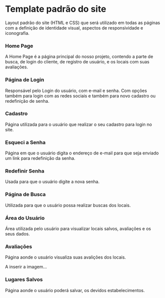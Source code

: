 # Template padrão do site

Layout padrão do site (HTML e CSS) que será utilizado em todas as páginas com a definição de identidade visual, aspectos de responsividade e iconografia.

<h3>Home Page</h3>
 

A Home Page é a página principal do nosso projeto, contendo a parte de busca, de login do cliente, de registro de usuário, e os locais com suas avaliações. 

 

 

 

<h3>Página de Login</h3> 
 

Responsável pelo Login do usuário, com e-mail e senha. Com opções também para login com as redes sociais e também para novo cadastro ou redefinição de senha. 

 

<h3>Cadastro</h3> 

 

Página utilizada para o usuário que realizar o seu cadastro para login no site. 

 

 

<h3>Esqueci a Senha</h3> 

 

Página em que o usuário digita o endereço de e-mail para que seja enviado um link para redefinição da senha. 

 

 

 

<h3>Redefinir Senha</h3> 

 

Usada para que o usuário digite a nova senha. 

 

 

 

<h3>Página de Busca</h3> 

 

Utilizada para que o usuário possa realizar buscas dos locais. 

 

 

 

<h3>Área do Usuário</h3> 

 

Área utilizada pelo usuário para visualizar locais salvos, avaliações e os seus dados. 

 

 

<h3>Avaliações</h3> 

 

Página aonde o usuário visualiza suas avalições dos locais. 

 

A inserir a imagem... 

 

 

 <h3>Lugares Salvos</h3> 

 

 Página aonde o usuário poderá salvar, os devidos estabelecimentos. 

 

 

